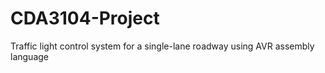 # CDA3104-Project
Traffic light control system for a single-lane roadway using AVR assembly language
